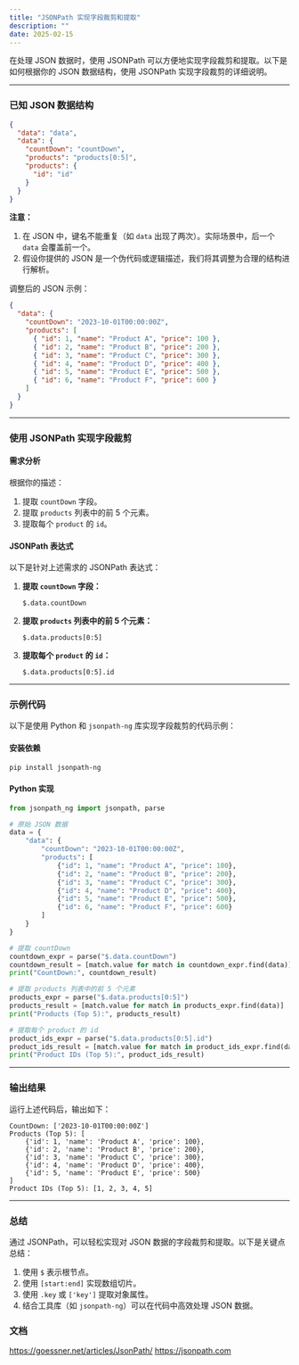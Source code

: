 ```yaml
---
title: "JSONPath 实现字段裁剪和提取"
description: ""
date: 2025-02-15
---
```


在处理 JSON 数据时，使用 JSONPath 可以方便地实现字段裁剪和提取。以下是如何根据你的 JSON 数据结构，使用 JSONPath 实现字段裁剪的详细说明。

---

### 已知 JSON 数据结构

```json
{
  "data": "data",
  "data": {
    "countDown": "countDown",
    "products": "products[0:5]",
    "products": {
      "id": "id"
    }
  }
}
```

**注意：**
1. 在 JSON 中，键名不能重复（如 `data` 出现了两次）。实际场景中，后一个 `data` 会覆盖前一个。
2. 假设你提供的 JSON 是一个伪代码或逻辑描述，我们将其调整为合理的结构进行解析。

调整后的 JSON 示例：

```json
{
  "data": {
    "countDown": "2023-10-01T00:00:00Z",
    "products": [
      { "id": 1, "name": "Product A", "price": 100 },
      { "id": 2, "name": "Product B", "price": 200 },
      { "id": 3, "name": "Product C", "price": 300 },
      { "id": 4, "name": "Product D", "price": 400 },
      { "id": 5, "name": "Product E", "price": 500 },
      { "id": 6, "name": "Product F", "price": 600 }
    ]
  }
}
```

---

### 使用 JSONPath 实现字段裁剪

#### 需求分析
根据你的描述：
1. 提取 `countDown` 字段。
2. 提取 `products` 列表中的前 5 个元素。
3. 提取每个 `product` 的 `id`。

#### JSONPath 表达式
以下是针对上述需求的 JSONPath 表达式：

1. **提取 `countDown` 字段：**
   ```jsonpath
   $.data.countDown
   ```

2. **提取 `products` 列表中的前 5 个元素：**
   ```jsonpath
   $.data.products[0:5]
   ```

3. **提取每个 `product` 的 `id`：**
   ```jsonpath
   $.data.products[0:5].id
   ```

---

### 示例代码

以下是使用 Python 和 `jsonpath-ng` 库实现字段裁剪的代码示例：

#### 安装依赖
```bash
pip install jsonpath-ng
```

#### Python 实现
```python
from jsonpath_ng import jsonpath, parse

# 原始 JSON 数据
data = {
    "data": {
        "countDown": "2023-10-01T00:00:00Z",
        "products": [
            {"id": 1, "name": "Product A", "price": 100},
            {"id": 2, "name": "Product B", "price": 200},
            {"id": 3, "name": "Product C", "price": 300},
            {"id": 4, "name": "Product D", "price": 400},
            {"id": 5, "name": "Product E", "price": 500},
            {"id": 6, "name": "Product F", "price": 600}
        ]
    }
}

# 提取 countDown
countdown_expr = parse("$.data.countDown")
countdown_result = [match.value for match in countdown_expr.find(data)]
print("CountDown:", countdown_result)

# 提取 products 列表中的前 5 个元素
products_expr = parse("$.data.products[0:5]")
products_result = [match.value for match in products_expr.find(data)]
print("Products (Top 5):", products_result)

# 提取每个 product 的 id
product_ids_expr = parse("$.data.products[0:5].id")
product_ids_result = [match.value for match in product_ids_expr.find(data)]
print("Product IDs (Top 5):", product_ids_result)
```

---

### 输出结果

运行上述代码后，输出如下：

```plaintext
CountDown: ['2023-10-01T00:00:00Z']
Products (Top 5): [
    {'id': 1, 'name': 'Product A', 'price': 100},
    {'id': 2, 'name': 'Product B', 'price': 200},
    {'id': 3, 'name': 'Product C', 'price': 300},
    {'id': 4, 'name': 'Product D', 'price': 400},
    {'id': 5, 'name': 'Product E', 'price': 500}
]
Product IDs (Top 5): [1, 2, 3, 4, 5]
```

---

### 总结

通过 JSONPath，可以轻松实现对 JSON 数据的字段裁剪和提取。以下是关键点总结：
1. 使用 `$` 表示根节点。
2. 使用 `[start:end]` 实现数组切片。
3. 使用 `.key` 或 `['key']` 提取对象属性。
4. 结合工具库（如 `jsonpath-ng`）可以在代码中高效处理 JSON 数据。

### 文档

https://goessner.net/articles/JsonPath/
https://jsonpath.com